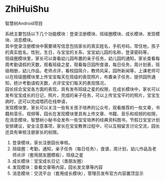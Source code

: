 # ZhiHuiShu
智慧树Android项目


系统主要包括以下几个功能模块：登录注册模块、班级圈模块、成长模块、发现模块、消息模块。  
其中登录注册模块中需要填写信息包括家长的真实姓名，手机号码，常住地，孩子的真实姓名，性别，生日，与宝宝的关系，宝宝幼儿园的名称，登录密码等，  
班级圈模块里，家长可以查看幼儿园布置的亲子任务，幼儿园的通知，家长查看每周考勤请假的天数，观看班级之星，观看每日园所食谱，每日任务，周计划表，班级相册，幼儿作品，老师点评，看校园简介，教师风采，园所新闻等，上课老师可以在班级圈模块里上传宝宝每天在班级的表现照片，布置亲子任务，提供园所通知，统计考勤请假天数，点评宝宝们每天的表现情况，  
园长综合宝宝各方面的表现，具有发布班级之星的权限，在成长模块中，家长可以发布宝宝成长的日记，照片，完成的亲子任务，可以上传宝宝平时的照片，宝宝生病时，还可以完成喂药在线申请，  
发现模块里，家长可以关注一些有关孩子培养的公众号，观看推荐的一些文章，书籍和音乐、视频等，园长在发现模块里具有上传文章、书籍、音乐和视频的权限，  
在消息模块，智慧树小秘书会发布一些宝宝培养的经典资料图书，节假日宝宝计划安排建议，安全注意事项，家长在宝宝教育过程中，可以互相留言讨论交流，园长还具有审核注册家长的权限。


1. 登录模块，家长注册园长审核。  
2. 班级圈：考勤，通知，亲子任务（每日任务），食谱，周计划，幼儿作品及老师点评（套用朋友圈模板），班级之星  
3. 成长模块：宝宝成长日记（类朋友圈）  
4. 发现模块：查看文章等内容，园长发文章等内容  
5. 消息模块：交流平台（套用成长模块），管理员发布官方内容置顶显示  
